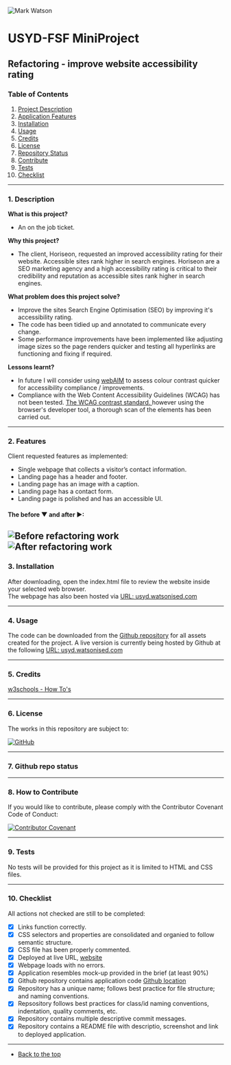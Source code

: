 ![Mark Watson](assets/img/PNG_header_extra-clean-water_1000x459.png)
# USYD-FSF MiniProject
## Refactoring - improve website accessibility rating

### Table of Contents  
  
   1. [Project Description](#1-description)
   2. [Application Features](#2-features)
   3. [Installation](#3-installation)
   4. [Usage](#4-usage)
   5. [Credits](#5-credits)
   6. [License](#6-license)
   7. [Repository Status](#7-github-repo-status)
   8. [Contribute](#8-how-to-contribute)
   9. [Tests](#9-tests)
   10. [Checklist](#10-checklist)

---
### 1. Description  
**What is this project?**  
* An on the job ticket.  

**Why this project?**  
* The client, Horiseon, requested an improved accessibility rating for their website.  Accessible sites rank higher in search engines.  Horiseon are a SEO marketing agency and a high accessibility rating is critical to their credibility and reputation as accessible sites rank higher in search engines.

**What problem does this project solve?**  
* Improve the sites Search Engine Optimisation (SEO) by improving it's accessibility rating.
* The code has been tidied up and annotated to communicate every change.
* Some performance improvements have been implemented like adjusting image sizes so the page renders quicker and testing all hyperlinks are functioning and fixing if required.

**Lessons learnt?**  
* In future I will consider using [webAIM](https://usyd.watsonised.com) to assess colour contrast quicker for accessibility compliance / improvements.
* Compliance with the Web Content Accessibility Guidelines (WCAG) has not been tested.  [The WCAG contrast standard. ](https://www.w3.org/WAI/WCAG21/quickref/?showtechniques=141%2C143#contrast-minimum) however using the browser's developer tool, a thorough scan of the elements has been carried out.

---
### 2. Features  
Client requested features as implemented:  
- Single webpage that collects a visitor’s contact information.
- Landing page has a header and footer.
- Landing page has an image with a caption.
- Landing page has a contact form.
- Landing page is polished and has an accessible UI.

#### The before ▼ and after ►:
![Before refactoring work](assets/img/webpage_captures/JPG_01-html-css-git-homework-demo_533x891.jpg) ![After refactoring work](assets/img/webpage_captures/JPG_WebCapture_21-8-2021_627x891.jpg)
---
### 3. Installation  
After downloading, open the index.html file to review the website inside your selected web browser.  
The webpage has also been hosted via [URL: usyd.watsonised.com](https://usyd.watsonised.com)

---
### 4. Usage  
The code can be downloaded from the [Github repository](https://github.com/Mark33Mark/code-refactor-usyd-unit1) for all assets created for the project.  A live version is currently being hosted by Github at the following [URL: usyd.watsonised.com](https://usyd.watsonised.com)

---
### 5. Credits  
[w3schools - How To's](https://www.w3schools.com/howto/tryit.asp?filename=tryhow_js_navbar_sticky)

---
### 6. License  
 The works in this repository are subject to:  

[![GitHub](https://img.shields.io/github/license/Mark33Mark/code-refactor-usyd-unit1)](doc/license_MIT.md)

---
### 7. Github repo status  


---
### 8. How to Contribute
 If you would like to contribute, please comply with the Contributor Covenant Code of Conduct:  

[![Contributor Covenant](https://img.shields.io/badge/Contributor%20Covenant-2.1-4baaaa.svg)](docs/code_of_conduct.md)

---
### 9. Tests  
No tests will be provided for this project as it is limited to HTML and CSS files. 

---
### 10. Checklist  
 All actions not checked are still to be completed:
  * [x]  Links function correctly.
  * [x]  CSS selectors and properties are consolidated and organied to follow semantic structure.
  * [x]  CSS file has been properly commented.
  * [x]  Deployed at live URL, [website](https://usyd.watsonised.com) 
  * [x]  Webpage loads with no errors.
  * [x]  Application resembles mock-up provided in the brief (at least 90%)
  * [x]  Github repository contains application code [Github location](https://github.com/Mark33Mark/code-refactor-usyd-unit1)
  * [x]  Repository has a unique name; follows best practice for file structure; and naming conventions.
  * [x]  Repsository follows best practices for class/id naming conventions, indentation, quality comments, etc.
  * [x]  Repository contains multiple descriptive commit messages.
  * [x]  Repository contains a README file with descriptio, screenshot and link to deployed application.
---

- [Back to the top](#usyd-fsf-miniproject)